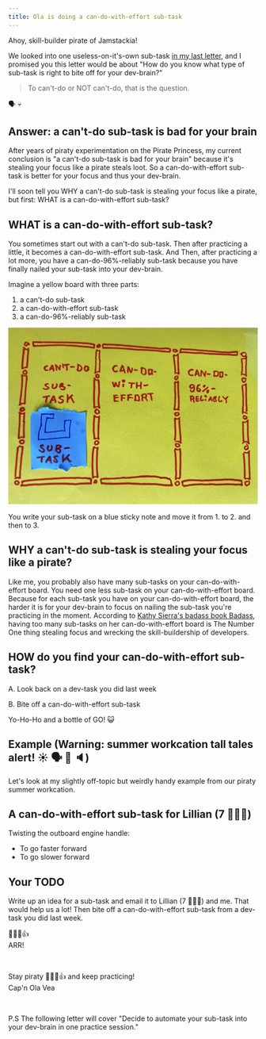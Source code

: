 ```yaml
---
title: Ola is doing a can-do-with-effort sub-task
---
```


Ahoy, skill-builder pirate of Jamstackia!

We looked into one useless-on-it's-own sub-task [in my last letter](/2022-09-07-async-await/), and I promised you this letter would be about "How do you know what type of sub-task is right to bite off for your dev-brain?"

> To can't-do or NOT can't-do, that is the question.

🗣️ 💀

## Answer: a can't-do sub-task is bad for your brain

After years of piraty experimentation on the Pirate Princess, my current conclusion is "a can't-do sub-task is bad for your brain" because it's stealing your focus like a pirate steals loot. So a can-do-with-effort sub-task is better for your focus and thus your dev-brain.

I'll soon tell you WHY a can't-do sub-task is stealing your focus like a pirate, but first: WHAT is a can-do-with-effort sub-task?

## WHAT is a can-do-with-effort sub-task?

You sometimes start out with a can't-do sub-task. Then after practicing a little, it becomes a can-do-with-effort sub-task. And Then, after practicing a lot more, you have a can-do-96%-reliably sub-task because you have finally nailed your sub-task into your dev-brain.

Imagine a yellow board with three parts:

1. a can't-do sub-task
2. a can-do-with-effort sub-task
3. a can-do-96%-reliably sub-task

![sub-task-board](./sub-task-board.png)

You write your sub-task on a blue sticky note and move it from 1. to 2. and then to 3.

## WHY a can't-do sub-task is stealing your focus like a pirate?

Like me, you probably also have many sub-tasks on your can-do-with-effort board. You need one less sub-task on your can-do-with-effort board. Because for each sub-task you have on your can-do-with-effort board, the harder it is for your dev-brain to focus on nailing the sub-task you're practicing in the moment. According to [Kathy Sierra's badass book Badass](https://www.amazon.com/Badass-Making-Awesome-Kathy-Sierra-ebook/dp/B00VAUIM18/), having too many sub-tasks on her can-do-with-effort board is The Number One thing stealing focus and wrecking the skill-buildership of developers.

## HOW do you find your can-do-with-effort sub-task?

A. Look back on a dev-task you did last week

B. Bite off a can-do-with-effort sub-task

Yo-Ho-Ho and a bottle of GO! 😺

## Example (Warning: summer workcation tall tales alert!&nbsp;☀️&nbsp;🗣️&nbsp;💬&nbsp;🔈)

Let's look at my slightly off-topic but weirdly handy example from our piraty summer workcation.

## A can-do-with-effort sub-task for Lillian (7&nbsp;🏴‍☠️👸)

Twisting the outboard engine handle:

- To go faster forward
- To go slower forward

## Your TODO

Write up an idea for a sub-task and email it to Lillian (7 🏴‍☠️👸) and me. That would help us a lot! Then bite off a can-do-with-effort sub-task from a dev-task you did last week.

🏴‍☠️😺👍  
ARR!

&nbsp;

Stay piraty 🏴‍☠️😺👍 and keep practicing!  
Cap'n Ola Vea

&nbsp;

P.S
The following letter will cover "Decide to automate your sub-task into your dev-brain in one practice session."
